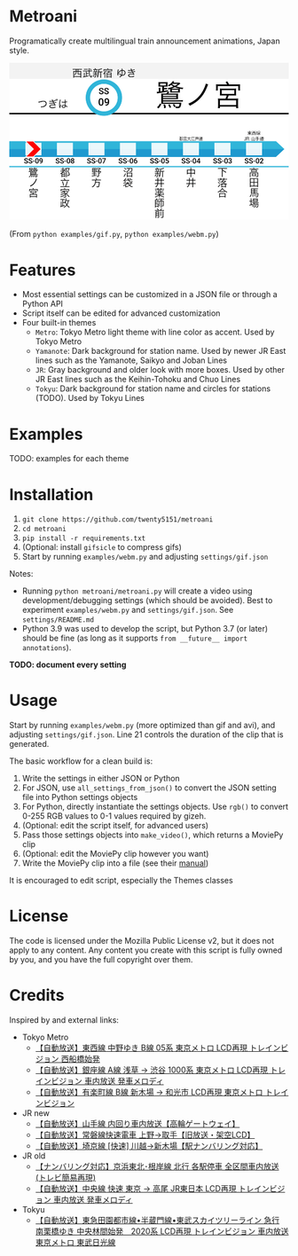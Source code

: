 # Metroani

Programatically create multilingual train announcement animations, Japan style.

![example](examples/example.gif)

(From `python examples/gif.py`, `python examples/webm.py`)


# Features

- Most essential settings can be customized in a JSON file or through a Python API
- Script itself can be edited for advanced customization
- Four built-in themes
    - `Metro`: Tokyo Metro light theme with line color as accent. Used by Tokyo Metro
    - `Yamanote`: Dark background for station name. Used by newer JR East lines such as the Yamanote, Saikyo and Joban Lines
    - `JR`: Gray background and older look with more boxes. Used by other JR East lines such as the Keihin-Tohoku and Chuo Lines
    - `Tokyu`: Dark background for station name and circles for stations (TODO). Used by Tokyu Lines

# Examples

TODO: examples for each theme


# Installation

1. `git clone https://github.com/twenty5151/metroani`
2. `cd metroani`
3. `pip install -r requirements.txt`
4. (Optional: install `gifsicle` to compress gifs)
5. Start by running `examples/webm.py` and adjusting `settings/gif.json`

Notes:

- Running `python metroani/metroani.py` will create a video using development/debugging settings (which should be avoided). Best to experiment `examples/webm.py` and `settings/gif.json`. See `settings/README.md`
- Python 3.9 was used to develop the script, but Python 3.7 (or later) should be fine (as long as it supports `from __future__ import annotations`).

**TODO: document every setting**

# Usage

Start by running `examples/webm.py` (more optimized than gif and avi), and adjusting `settings/gif.json`. Line 21 controls the duration of the clip that is generated.

The basic workflow for a clean build is:

1. Write the settings in either JSON or Python
2. For JSON, use `all_settings_from_json()` to convert the JSON setting file into Python settings objects
3. For Python, directly instantiate the settings objects. Use `rgb()` to convert 0-255 RGB values to 0-1 values required by gizeh.
4. (Optional: edit the script itself, for advanced users)
5. Pass those settings objects into `make_video()`, which returns a MoviePy clip
6. (Optional: edit the MoviePy clip however you want)
7. Write the MoviePy clip into a file (see their [manual](https://zulko.github.io/moviepy/ref/VideoClip/VideoClip.html#videoclip))

It is encouraged to edit script, especially the Themes classes

# License

The code is licensed under the Mozilla Public License v2, but it does not apply to any content. Any content you create with this script is fully owned by you, and you have the full copyright over them.

# Credits

Inspired by and external links:

- Tokyo Metro
    - [【自動放送】東西線 中野ゆき B線 05系 東京メトロ LCD再現 トレインビジョン 西船橋始発](https://invidious.snopyta.org/watch?v=6PvKRUFpu0w)
    - [【自動放送】銀座線 A線 浅草 → 渋谷 1000系 東京メトロ LCD再現 トレインビジョン 車内放送 発車メロディ](https://invidious.snopyta.org/watch?v=vuq8JkANTm4)
    - [【自動放送】有楽町線 B線 新木場 → 和光市 LCD再現 東京メトロ トレインビジョン](https://invidious.snopyta.org/watch?v=kEpzDdhgtv4)
- JR new
    - [【自動放送】山手線 内回り車内放送【高輪ゲートウェイ】](https://invidious.snopyta.org/watch?v=KHr2n4neEy8&t=40)
    - [【自動放送】常磐線快速電車 上野→取手【旧放送・架空LCD】](https://invidious.snopyta.org/watch?v=L_urE_tlrVg)
    - [【自動放送】埼京線 [快速] 川越→新木場【駅ナンバリング対応】](https://invidious.snopyta.org/watch?v=cXxpG6aX96I)
- JR old
    - [【ナンバリング対応】京浜東北･根岸線 北行 各駅停車 全区間車内放送 (トレビ簡易再現)](https://invidious.snopyta.org/watch?v=StY-B--BHNo)
    - [【自動放送】中央線 快速 東京 → 高尾 JR東日本 LCD再現 トレインビジョン 車内放送 発車メロディ](https://invidious.snopyta.org/watch?v=AinHMIO1jfA)
- Tokyu
    - [【自動放送】東急田園都市線•半蔵門線•東武スカイツリーライン 急行 南栗橋ゆき 中央林間始発　2020系 LCD再現 トレインビジョン 車内放送 東京メトロ 東武日光線 ](https://invidious.snopyta.org/watch?v=-5Nejuj2qyk)
